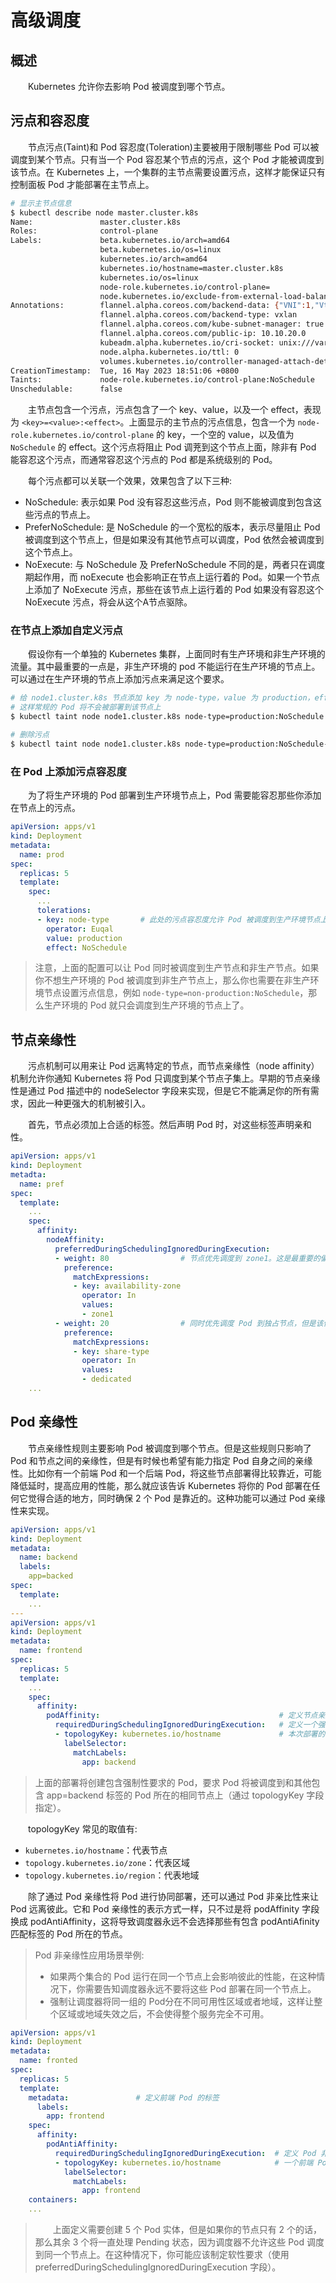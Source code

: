 # 高级调度
## 概述
&emsp;&emsp;Kubernetes 允许你去影响 Pod 被调度到哪个节点。

## 污点和容忍度
&emsp;&emsp;节点污点(Taint)和 Pod 容忍度(Toleration)主要被用于限制哪些 Pod 可以被调度到某个节点。只有当一个 Pod 容忍某个节点的污点，这个 Pod 才能被调度到该节点。在 Kubernetes 上，一个集群的主节点需要设置污点，这样才能保证只有控制面板 Pod 才能部署在主节点上。

```bash
# 显示主节点信息
$ kubectl describe node master.cluster.k8s
Name:               master.cluster.k8s
Roles:              control-plane
Labels:             beta.kubernetes.io/arch=amd64
                    beta.kubernetes.io/os=linux
                    kubernetes.io/arch=amd64
                    kubernetes.io/hostname=master.cluster.k8s
                    kubernetes.io/os=linux
                    node-role.kubernetes.io/control-plane=
                    node.kubernetes.io/exclude-from-external-load-balancers=
Annotations:        flannel.alpha.coreos.com/backend-data: {"VNI":1,"VtepMAC":"d2:d2:f9:79:f5:46"}
                    flannel.alpha.coreos.com/backend-type: vxlan
                    flannel.alpha.coreos.com/kube-subnet-manager: true
                    flannel.alpha.coreos.com/public-ip: 10.10.20.0
                    kubeadm.alpha.kubernetes.io/cri-socket: unix:///var/run/containerd/containerd.sock
                    node.alpha.kubernetes.io/ttl: 0
                    volumes.kubernetes.io/controller-managed-attach-detach: true
CreationTimestamp:  Tue, 16 May 2023 18:51:06 +0800
Taints:             node-role.kubernetes.io/control-plane:NoSchedule
Unschedulable:      false
```

&emsp;&emsp;主节点包含一个污点，污点包含了一个 key、value，以及一个 effect，表现为 `<key>=<value>:<effect>`。上面显示的主节点的污点信息，包含一个为 `node-role.kubernetes.io/control-plane` 的 key，一个空的 value，以及值为 `NoSchedule` 的 effect。这个污点将阻止 Pod 调茺到这个节点上面，除非有 Pod 能容忍这个污点，而通常容忍这个污点的 Pod 都是系统级别的 Pod。

&emsp;&emsp;每个污点都可以关联一个效果，效果包含了以下三种:

- NoSchedule: 表示如果 Pod 没有容忍这些污点，Pod 则不能被调度到包含这些污点的节点上。
- PreferNoSchedule: 是 NoSchedule 的一个宽松的版本，表示尽量阻止 Pod 被调度到这个节点上，但是如果没有其他节点可以调度，Pod 依然会被调度到这个节点上。
- NoExecute: 与 NoSchedule 及 PreferNoSchedule 不同的是，两者只在调度期起作用，而 noExecute 也会影响正在节点上运行着的 Pod。如果一个节点上添加了 NoExecute 污点，那些在该节点上运行着的 Pod 如果没有容忍这个 NoExecute 污点，将会从这个A节点驱除。

### 在节点上添加自定义污点
&emsp;&emsp;假设你有一个单独的 Kubernetes 集群，上面同时有生产环境和非生产环境的流量。其中最重要的一点是，非生产环境的 pod 不能运行在生产环境的节点上。可以通过在生产环境的节点上添加污点来满足这个要求。

```bash
# 给 node1.cluster.k8s 节点添加 key 为 node-type，value 为 production，effect 为 NoSchedule 的污点
# 这样常规的 Pod 将不会被部署到该节点上
$ kubectl taint node node1.cluster.k8s node-type=production:NoSchedule

# 删除污点
$ kubectl taint node node1.cluster.k8s node-type=production:NoSchedule-
```

### 在 Pod 上添加污点容忍度
&emsp;&emsp;为了将生产环境的 Pod 部署到生产环境节点上，Pod 需要能容忍那些你添加在节点上的污点。

```yaml
apiVersion: apps/v1
kind: Deployment
metadata:
  name: prod
spec:
  replicas: 5
  template:
    spec:
      ...
      tolerations:
      - key: node-type       # 此处的污点容忍度允许 Pod 被调度到生产环境节点上
        operator: Euqal
        value: production
        effect: NoSchedule
```

> 注意，上面的配置可以让 Pod 同时被调度到生产节点和非生产节点。如果你不想生产环境的 Pod 被调度到非生产节点上，那么你也需要在非生产环境节点设置污点信息，例如 `node-type=non-production:NoSchedule`，那么生产环境的 Pod 就只会调度到生产环境的节点上了。

## 节点亲缘性
&emsp;&emsp;污点机制可以用来让 Pod 远离特定的节点，而节点亲缘性（node affinity）机制允许你通知 Kubernetes 将 Pod 只调度到某个节点子集上。早期的节点亲缘性是通过 Pod 描述中的 nodeSelector 字段来实现，但是它不能满足你的所有需求，因此一种更强大的机制被引入。

&emsp;&emsp;首先，节点必须加上合适的标签。然后声明 Pod 时，对这些标签声明亲和性。

```yaml
apiVersion: apps/v1
kind: Deployment
metadta:
  name: pref
spec:
  template:
    ...
    spec:
      affinity:
        nodeAffinity: 
          preferredDuringSchedulingIgnoredDuringExecution:
          - weight: 80                # 节点优先调度到 zone1。这是最重要的偏好
            preference:
              matchExpressions:
              - key: availability-zone
                operator: In
                values:
                - zone1
          - weight: 20                # 同时优先调度 Pod 到独占节点，但是该优先级为 zone 优先级的 1/4
            preference:
              matchExpressions:
              - key: share-type
                operator: In
                values:
                - dedicated
    ...
```

## Pod 亲缘性
&emsp;&emsp;节点亲缘性规则主要影响 Pod 被调度到哪个节点。但是这些规则只影响了 Pod 和节点之间的亲缘性，但是有时候也希望有能力指定 Pod 自身之间的亲缘性。比如你有一个前端 Pod 和一个后端 Pod，将这些节点部署得比较靠近，可能降低延时，提高应用的性能，那么就应该告诉 Kubernetes 将你的 Pod 部署在任何它觉得合适的地方，同时确保 2 个 Pod 是靠近的。这种功能可以通过 Pod 亲缘性来实现。

```yaml
apiVersion: apps/v1
kind: Deployment
metadata:
  name: backend
  labels:
    app=backed
spec:
  template:
    ...
---
apiVersion: apps/v1
kind: Deployment
metadata:
  name: frontend
spec:
  replicas: 5
  template:
    ...
    spec:
      affinity:
        podAffinity:                                        # 定义节点亲比性规则
          requiredDuringSchedulingIgnoredDuringExecution:   # 定义一个强制性要求，而不是偏好
          - topologyKey: kubernetes.io/hostname             # 本次部署的 pod 必须被调度到匹配 Pod 选择器的节点上
            labelSelector:
              matchLabels:
                app: backend

```

> 上面的部署将创建包含强制性要求的 Pod，要求 Pod 将被调度到和其他包含 app=backend 标签的 Pod 所在的相同节点上（通过 topologyKey 字段指定）。

&emsp;&emsp;topologyKey 常见的取值有:

- `kubernetes.io/hostname`：代表节点
- `topology.kubernetes.io/zone`：代表区域
- `topology.kubernetes.io/region`：代表地域


&emsp;&emsp;除了通过 Pod 亲缘性将 Pod 进行协同部署，还可以通过 Pod 非亲比性来让 Pod 远离彼此。它和 Pod 亲缘性的表示方式一样，只不过是将 podAffinity 字段换成 podAntiAffinity，这将导致调度器永远不会选择那些有包含 podAntiAfinity 匹配标签的 Pod 所在的节点。

> Pod 非亲缘性应用场景举例:
>
> - 如果两个集合的 Pod 运行在同一个节点上会影响彼此的性能，在这种情况下，你需要告知调度器永远不要将这些 Pod 部署在同一个节点上。
> - 强制让调度器将同一组的 Pod分在不同可用性区域或者地域，这样让整个区域或地域失效之后，不会使得整个服务完全不可用。

```yaml
apiVersion: apps/v1
kind: Deployment
metadata:
  name: fronted
spec:
  replicas: 5
  template:
    metadata:               # 定义前端 Pod 的标签
      labels:
        app: frontend
    spec:
      affinity:
        podAntiAffinity:
          requiredDuringSchedulingIgnoredDuringExecution:  # 定义 Pod 非亲缘性强制性要求
          - topologyKey: kubernetes.io/hostname            # 一个前端 Pod 必须不能调度到有 app=frontend 标签的 Pod 运行的节点上
            labelSelector:
              matchLabels:
                app: frontend
    containers:
    ...
```

> &emsp;&emsp;上面定义需要创建 5 个 Pod 实体，但是如果你的节点只有 2 个的话，那么其余 3 个将一直处理 Pending 状态，因为调度器不允许这些 Pod 调度到同一个节点上。在这种情况下，你可能应该制定软性要求（使用 preferredDuringSchedulingIgnoredDuringExecution 字段）。